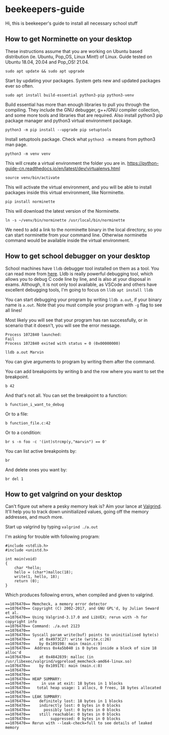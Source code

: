 # beekeepers-guide
Hi, this is beekeeper's guide to install all necessary school stuff


## How to get Norminette on your desktop

These instructions assume that you are working on Ubuntu based distribution (ie. Ubuntu, Pop_OS, Linux Mint!) of Linux.
Guide tested on Ubuntu 18.04, 20.04 and Pop_OS! 21.04.

`sudo apt update && sudo apt upgrade`

Start by updating your packages. System gets new and updated packages ever so often.

`sudo apt install build-essential python3-pip python3-venv`

Build essential has more than enough libraries to pull you through the compiling. They include the GNU debugger, g++/GNU compiler collection, and some more tools and libraries that are required. Also install python3 pip package manager and python3 virtual environment package.

`python3 -m pip install --upgrade pip setuptools`

Install setuptools package. Check
what `python3 -m` means from python3
man page.

`python3 -m venv venv`

This will create a virtual environment the folder you are in.
https://python-guide-cn.readthedocs.io/en/latest/dev/virtualenvs.html

`source venv/bin/activate`

This will activate the virtual environment, and you will be able to install packages inside this virtual environment, like Norminette.

`pip install norminette`

This will download the latest version of the Norminette.

`ln -s ~/venv/bin/norminette /usr/local/bin/norminette`

We need to add a link to the norminette binary in the local directory, so you can start norminette from your command line.
Otherwise norminette command would be available inside the virtual environment.

## How to get school debugger on your desktop

School machines have `lldb` debugger tool installed on them as a tool. You can read more from
[here](https://lldb.llvm.org/). Lldb is really powerful debugging tool, which allows you to debug C code line by line,
and is also at your disposal in exams. Although, it is not only tool available, as
VSCode and others have excellent debugging tools, I'm going to focus on `lldb`
`apt install lldb`

You can start debugging your program by writing `lldb a.out`, if your binary name is
`a.out`. Note that you must compile your
program with `-g` flag to see all lines!

Most likely you will see that your program has ran successfully, or in scenario
that it doesn't, you will see the error message.

	Process 1072840 launched:
	Fail
	Process 1072840 exited with status = 0 (0x00000000)

`lldb a.out Marvin`

You can give arguments to program by writing them after the command.

You can add breakpoints by writing b and the row where you want to set the breakpoint.

`b 42`

And that's not all. You can set the breakpoint to a function:

`b function_i_want_to_debug`

Or to a file:

`b function_file.c:42`

Or to a condition:

`br s -n foo -c '(int)strcmp(y,"marvin") == 0'`

You can list active breakpoints by:

`br`

And delete ones you want by:

`br del 1`

## How to get valgrind on your desktop

Can't figure out where a pesky memory leak is?
Aim your lance at [Valgrind](https://www.valgrind.org/). It'll help you to track down uninitialized values, going off the memory addresses, and much more.

Start up valgrind by typing
`valgrind ./a.out`


I'm asking for trouble with following program:

	#include <stdlib.h>
	#include <unistd.h>

	int main(void)
	{
		char *hello;
		hello = (char*)malloc(18);
		write(1, hello, 18);
		return (0);
	}

Which produces following errors, when compiled and given to valgrind.

	==1076470== Memcheck, a memory error detector
	==1076470== Copyright (C) 2002-2017, and GNU GPL'd, by Julian Seward et al.
	==1076470== Using Valgrind-3.17.0 and LibVEX; rerun with -h for copyright info
	==1076470== Command: ./a.out 2123
	==1076470==
	==1076470== Syscall param write(buf) points to uninitialised byte(s)
	==1076470==    at 0x4973C27: write (write.c:26)
	==1076470==    by 0x109198: main (main.c:9)
	==1076470==  Address 0x4a5b040 is 0 bytes inside a block of size 18 alloc'd
	==1076470==    at 0x4842839: malloc (in /usr/libexec/valgrind/vgpreload_memcheck-amd64-linux.so)
	==1076470==    by 0x10917E: main (main.c:8)
	==1076470==
	==1076470==
	==1076470== HEAP SUMMARY:
	==1076470==     in use at exit: 18 bytes in 1 blocks
	==1076470==   total heap usage: 1 allocs, 0 frees, 18 bytes allocated
	==1076470==
	==1076470== LEAK SUMMARY:
	==1076470==    definitely lost: 18 bytes in 1 blocks
	==1076470==    indirectly lost: 0 bytes in 0 blocks
	==1076470==      possibly lost: 0 bytes in 0 blocks
	==1076470==    still reachable: 0 bytes in 0 blocks
	==1076470==         suppressed: 0 bytes in 0 blocks
	==1076470== Rerun with --leak-check=full to see details of leaked memory
